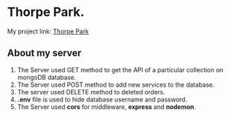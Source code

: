 # Thorpe Park.


My project link: [Thorpe Park](https://theme-park-app.web.app/)

## About my server
<ol>
    <li>The Server used GET method to get the API of a particular collection on mongoDB database.
    <li>The Server used POST method to add new services to the database.
    <li>The server used DELETE method to deleted orders.</li>
    <li><b>.env</b> file is used to hide database username and password.</li>
    <li>The Server used <b>cors</b> for middleware, <b>express</b> and <b>nodemon</b>.</li>
</ol>